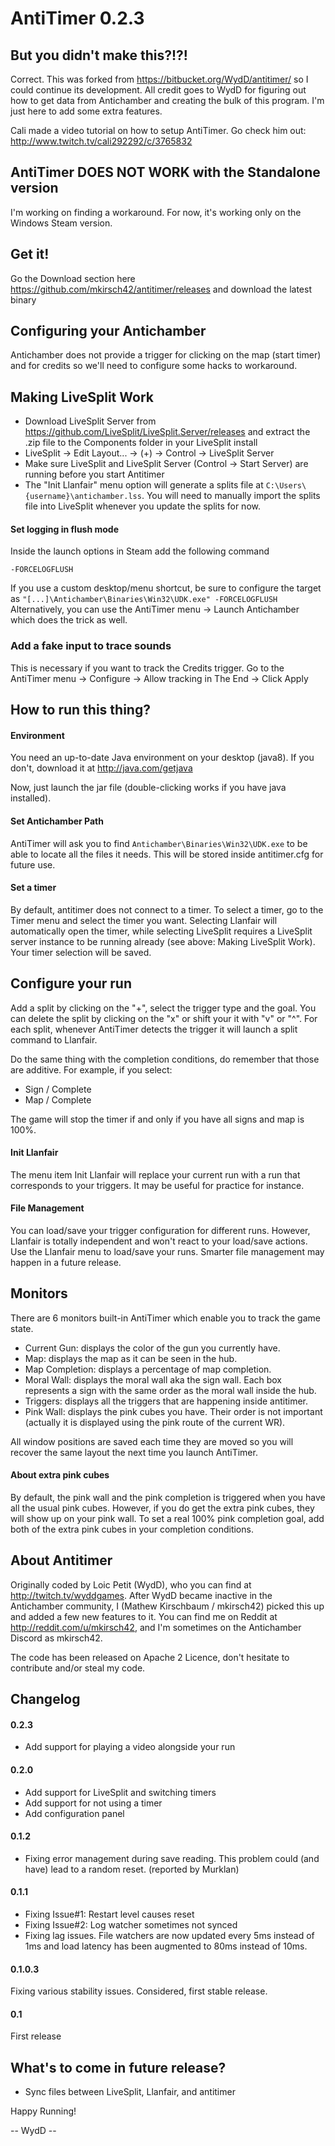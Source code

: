AntiTimer 0.2.3
======


But you didn't make this?!?!
------
Correct. This was forked from https://bitbucket.org/WydD/antitimer/ so I could continue its development. All credit goes to WydD for figuring out how to get data from Antichamber and creating the bulk of this program. I'm just here to add some extra features.

Cali made a video tutorial on how to setup AntiTimer. Go check him out: http://www.twitch.tv/cali292292/c/3765832

AntiTimer DOES NOT WORK with the Standalone version
------
I'm working on finding a workaround. For now, it's working only on the Windows Steam version.

Get it!
------
Go the Download section here https://github.com/mkirsch42/antitimer/releases and download the latest binary

Configuring your Antichamber
------
Antichamber does not provide a trigger for clicking on the map (start timer) and for credits so we'll need to configure some hacks to workaround.

Making LiveSplit Work
------
- Download LiveSplit Server from https://github.com/LiveSplit/LiveSplit.Server/releases and extract the .zip file to the Components folder in your LiveSplit install
- LiveSplit -> Edit Layout... -> (+) -> Control -> LiveSplit Server
- Make sure LiveSplit and LiveSplit Server (Control -> Start Server) are running before you start Antitimer
- The "Init Llanfair" menu option will generate a splits file at `` C:\Users\{username}\antichamber.lss ``. You will need to manually import the splits file into LiveSplit whenever you update the splits for now.

#### Set logging in flush mode
Inside the launch options in Steam add the following command

``-FORCELOGFLUSH``

If you use a custom desktop/menu shortcut, be sure to configure the target as `` "[...]\Antichamber\Binaries\Win32\UDK.exe" -FORCELOGFLUSH ``
Alternatively, you can use the AntiTimer menu -> Launch Antichamber which does the trick as well.

### Add a fake input to trace sounds
This is necessary if you want to track the Credits trigger.
Go to the AntiTimer menu -> Configure -> Allow tracking in The End -> Click Apply

How to run this thing?
------
#### Environment
You need an up-to-date Java environment on your desktop (java8). If you don't, download it at http://java.com/getjava 

Now, just launch the jar file (double-clicking works if you have java installed).

#### Set Antichamber Path
AntiTimer will ask you to find ``Antichamber\Binaries\Win32\UDK.exe`` to be able to locate all the files it needs. This will be stored inside antitimer.cfg for future use.

#### Set a timer
By default, antitimer does not connect to a timer. To select a timer, go to the Timer menu and select the timer you want. Selecting Llanfair will automatically open the timer, while selecting LiveSplit requires a LiveSplit server instance to be running already (see above: Making LiveSplit Work). Your timer selection will be saved.

Configure your run
------
Add a split by clicking on the "+", select the trigger type and the goal. You can delete the split by clicking on the "x" or shift your it with "v" or "^". For each split, whenever AntiTimer detects the trigger it will launch a split command to Llanfair.

Do the same thing with the completion conditions, do remember that those are additive. For example, if you select:

* Sign / Complete
* Map / Complete

The game will stop the timer if and only if you have all signs and map is 100%.

#### Init Llanfair
The menu item Init Llanfair will replace your current run with a run that corresponds to your triggers. It may be useful for practice for instance.

#### File Management
You can load/save your trigger configuration for different runs. However, Llanfair is totally independent and won't react to your load/save actions. Use the Llanfair menu to load/save your runs. Smarter file management may happen in a future release.



Monitors
------
There are 6 monitors built-in AntiTimer which enable you to track the game state.

* Current Gun: displays the color of the gun you currently have.
* Map: displays the map as it can be seen in the hub.
* Map Completion: displays a percentage of map completion.
* Moral Wall: displays the moral wall aka the sign wall. Each box represents a sign with the same order as the moral wall inside the hub.
* Triggers: displays all the triggers that are happening inside antitimer.
* Pink Wall: displays the pink cubes you have. Their order is not important (actually it is displayed using the pink route of the current WR).

All window positions are saved each time they are moved so you will recover the same layout the next time you launch AntiTimer.

#### About extra pink cubes
By default, the pink wall and the pink completion is triggered when you have all the usual pink cubes. However, if you do get the extra pink cubes, they will show up on your pink wall. To set a real 100% pink completion goal, add both of the extra pink cubes in your completion conditions.


About Antitimer
------
Originally coded by Loic Petit (WydD), who you can find at http://twitch.tv/wyddgames. After WydD became inactive in the Antichamber community, I (Mathew Kirschbaum / mkirsch42) picked this up and added a few new features to it. You can find me on Reddit at http://reddit.com/u/mkirsch42, and I'm sometimes on the Antichamber Discord as mkirsch42.

The code has been released on Apache 2 Licence, don't hesitate to contribute and/or steal my code.

Changelog
------

#### 0.2.3
* Add support for playing a video alongside your run

#### 0.2.0
* Add support for LiveSplit and switching timers
* Add support for not using a timer
* Add configuration panel

#### 0.1.2
* Fixing error management during save reading. This problem could (and have) lead to a random reset. (reported by Murklan)

#### 0.1.1
* Fixing Issue#1: Restart level causes reset
* Fixing Issue#2: Log watcher sometimes not synced
* Fixing lag issues. File watchers are now updated every 5ms instead of 1ms and load latency has been augmented to 80ms instead of 10ms.

#### 0.1.0.3
Fixing various stability issues. Considered, first stable release.

#### 0.1
First release

What's to come in future release?
------
* Sync files between LiveSplit, Llanfair, and antitimer

Happy Running!


-- WydD --